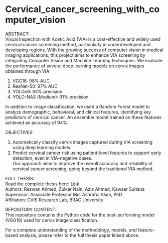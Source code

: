 # Cervical_cancer_screening_with_computer_vision

ABSTRACT:     
Visual Inspection with Acetic Acid (VIA) is a cost-effective and widely used cervical cancer screening method, particularly in underdeveloped and developing regions. With the growing success of computer vision in medical imaging applications, this project aims to enhance VIA screening by integrating Computer Vision and Machine Learning techniques. We evaluate the performance of several deep learning models on cervix images obtained through VIA:   
1. VGG16: 98% AUC
2. ResNet-50: 97% AUC
3. YOLOv9: 93% precision
4. YOLO-NAS (Medium): 91% precision.    
   
In addition to image classification, we used a Random Forest model to analyze demographic, behavioral, and clinical features, identifying key predictors of cervical cancer. An ensemble model trained on these features achieved an accuracy of 94%.
    

   
OBJECTIVES:
1. Automatically classify cervix images captured during VIA screening using deep learning models.
2. Predict cervical cancer risk using patient-level features to support early detection, even in VIA-negative cases.      
Our approach aims to improve the overall accuracy and reliability of cervical cancer screening, going beyond the traditional VIA method.

FULL THESIS:    
Read the complete thesis here: [Link](https://dspace.bracu.ac.bd:8443/xmlui/handle/10361/25092)   
Authors: Rezwan Ahmed, Zulkar Nain, Aziz Ahmed, Kawser Sultana   
Supervisor: Associate Professor Md. Ashraful Alam, PhD    
Affiliation: CVIS Research Lab, BRAC University   

REPOSITORY CONTENT:   
This repository contains the Python code for the best-performing model (VGG16) used for cervix image classification.   

For a complete understanding of the methodology, models, and feature-based analysis, please refer to the full thesis paper linked above.


